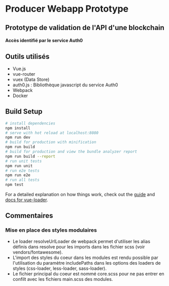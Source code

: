 # Producer Webapp Prototype
## Prototype de validation de l'API d'une blockchain
#### Accès identifié par le service Auth0

## Outils utilisés
- Vue.js
- vue-router
- vuex (Data Store)
- auth0.js : Bibliothèque javascript du service Auth0
- Webpack
- Docker

## Build Setup

``` bash
# install dependencies
npm install
# serve with hot reload at localhost:8080
npm run dev
# build for production with minification
npm run build
# build for production and view the bundle analyzer report
npm run build --report
# run unit tests
npm run unit
# run e2e tests
npm run e2e
# run all tests
npm test
```

For a detailed explanation on how things work, check out the [guide](http://vuejs-templates.github.io/webpack/) and [docs for vue-loader](http://vuejs.github.io/vue-loader).

## Commentaires

### Mise en place des styles modulaires
- Le loader resolveUrlLoader de webpack permet d'utiliser les alias définis dans resolve pour les imports dans les fichier scss (voir vendors/fontawesome).
- L'import des styles du coeur dans les modules est rendu possible par l'utilisation du paramètre includePaths dans les options des loaders de styles (css-loader, less-loader, sass-loader).
- Le fichier principal du coeur est nommé core.scss pour ne pas entrer en confilt avec les fichiers main.scss des modules.
